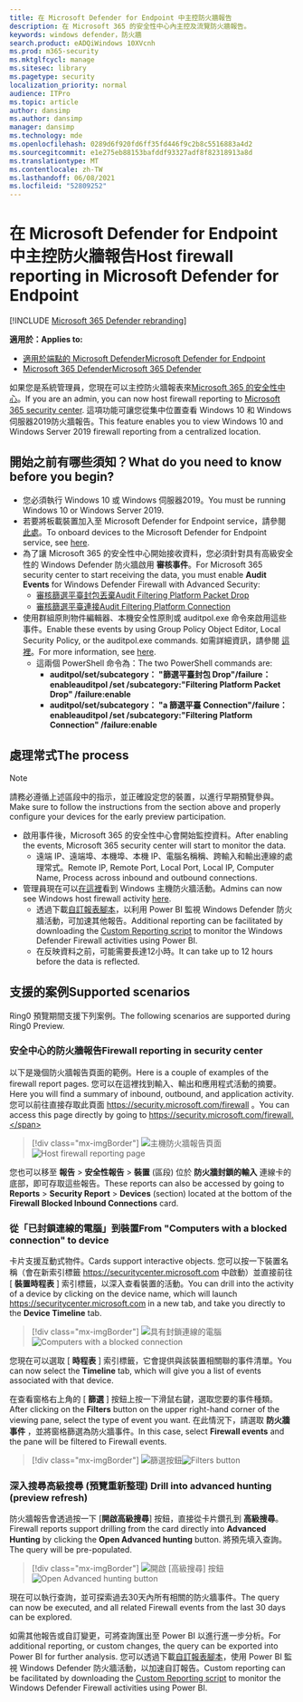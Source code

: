 ```yaml
---
title: 在 Microsoft Defender for Endpoint 中主控防火牆報告
description: 在 Microsoft 365 的安全性中心內主控及流覽防火牆報告。
keywords: windows defender，防火牆
search.product: eADQiWindows 10XVcnh
ms.prod: m365-security
ms.mktglfcycl: manage
ms.sitesec: library
ms.pagetype: security
localization_priority: normal
audience: ITPro
ms.topic: article
author: dansimp
ms.author: dansimp
manager: dansimp
ms.technology: mde
ms.openlocfilehash: 0289d6f920fd6ff35fd446f9c2b8c5516883a4d2
ms.sourcegitcommit: e1e275eb88153bafddf93327adf8f82318913a8d
ms.translationtype: MT
ms.contentlocale: zh-TW
ms.lasthandoff: 06/08/2021
ms.locfileid: "52809252"
---
```

# <a name="host-firewall-reporting-in-microsoft-defender-for-endpoint"></a><span data-ttu-id="4f3c0-104">在 Microsoft Defender for Endpoint 中主控防火牆報告</span><span class="sxs-lookup"><span data-stu-id="4f3c0-104">Host firewall reporting in Microsoft Defender for Endpoint</span></span>

[!INCLUDE [Microsoft 365 Defender rebranding](../../includes/microsoft-defender.md)]

<span data-ttu-id="4f3c0-105">**適用於：**</span><span class="sxs-lookup"><span data-stu-id="4f3c0-105">**Applies to:**</span></span>
- [<span data-ttu-id="4f3c0-106">適用於端點的 Microsoft Defender</span><span class="sxs-lookup"><span data-stu-id="4f3c0-106">Microsoft Defender for Endpoint</span></span>](https://go.microsoft.com/fwlink/p/?linkid=2154037)
- [<span data-ttu-id="4f3c0-107">Microsoft 365 Defender</span><span class="sxs-lookup"><span data-stu-id="4f3c0-107">Microsoft 365 Defender</span></span>](https://go.microsoft.com/fwlink/?linkid=2118804)

<span data-ttu-id="4f3c0-108">如果您是系統管理員，您現在可以主控防火牆報表來[Microsoft 365 的安全性中心](https://security.microsoft.com)。</span><span class="sxs-lookup"><span data-stu-id="4f3c0-108">If you are an admin, you can now host firewall reporting to [Microsoft 365 security center](https://security.microsoft.com).</span></span> <span data-ttu-id="4f3c0-109">這項功能可讓您從集中位置查看 Windows 10 和 Windows 伺服器2019防火牆報告。</span><span class="sxs-lookup"><span data-stu-id="4f3c0-109">This feature enables you to view Windows 10 and Windows Server 2019 firewall reporting from a centralized location.</span></span> 

## <a name="what-do-you-need-to-know-before-you-begin"></a><span data-ttu-id="4f3c0-110">開始之前有哪些須知？</span><span class="sxs-lookup"><span data-stu-id="4f3c0-110">What do you need to know before you begin?</span></span> 

- <span data-ttu-id="4f3c0-111">您必須執行 Windows 10 或 Windows 伺服器2019。</span><span class="sxs-lookup"><span data-stu-id="4f3c0-111">You must be running Windows 10 or Windows Server 2019.</span></span>
- <span data-ttu-id="4f3c0-112">若要將板載裝置加入至 Microsoft Defender for Endpoint service，請參閱 [此處](onboard-configure.md)。</span><span class="sxs-lookup"><span data-stu-id="4f3c0-112">To onboard devices to the Microsoft Defender for Endpoint service, see [here](onboard-configure.md).</span></span> 
- <span data-ttu-id="4f3c0-113">為了讓 Microsoft 365 的安全性中心開始接收資料，您必須針對具有高級安全性的 Windows Defender 防火牆啟用 **審核事件**。</span><span class="sxs-lookup"><span data-stu-id="4f3c0-113">For Microsoft 365 security center to start receiving the data, you must enable **Audit Events** for Windows Defender Firewall with Advanced Security:</span></span> 
    - [<span data-ttu-id="4f3c0-114">審核篩選平臺封包丟棄</span><span class="sxs-lookup"><span data-stu-id="4f3c0-114">Audit Filtering Platform Packet Drop</span></span>](/windows/security/threat-protection/auditing/audit-filtering-platform-packet-drop)
    - [<span data-ttu-id="4f3c0-115">審核篩選平臺連接</span><span class="sxs-lookup"><span data-stu-id="4f3c0-115">Audit Filtering Platform Connection</span></span>](/windows/security/threat-protection/auditing/audit-filtering-platform-connection) 
- <span data-ttu-id="4f3c0-116">使用群組原則物件編輯器、本機安全性原則或 auditpol.exe 命令來啟用這些事件。</span><span class="sxs-lookup"><span data-stu-id="4f3c0-116">Enable these events by using Group Policy Object Editor, Local Security Policy, or the auditpol.exe commands.</span></span> <span data-ttu-id="4f3c0-117">如需詳細資訊，請參閱 [這裡](/windows/win32/fwp/auditing-and-logging)。</span><span class="sxs-lookup"><span data-stu-id="4f3c0-117">For more information, see [here](/windows/win32/fwp/auditing-and-logging).</span></span> 
    - <span data-ttu-id="4f3c0-118">這兩個 PowerShell 命令為：</span><span class="sxs-lookup"><span data-stu-id="4f3c0-118">The two PowerShell commands are:</span></span>
        - <span data-ttu-id="4f3c0-119">**auditpol/set/subcategory： "篩選平臺封包 Drop"/failure： enable**</span><span class="sxs-lookup"><span data-stu-id="4f3c0-119">**auditpol /set /subcategory:"Filtering Platform Packet Drop" /failure:enable**</span></span> 
        - <span data-ttu-id="4f3c0-120">**auditpol/set/subcategory： "a 篩選平臺 Connection"/failure： enable**</span><span class="sxs-lookup"><span data-stu-id="4f3c0-120">**auditpol /set /subcategory:"Filtering Platform Connection" /failure:enable**</span></span> 

## <a name="the-process"></a><span data-ttu-id="4f3c0-121">處理常式</span><span class="sxs-lookup"><span data-stu-id="4f3c0-121">The process</span></span>
> [!NOTE]
> <span data-ttu-id="4f3c0-122">請務必遵循上述區段中的指示，並正確設定您的裝置，以進行早期預覽參與。</span><span class="sxs-lookup"><span data-stu-id="4f3c0-122">Make sure to follow the instructions from the section above and properly configure your devices for the early preview participation.</span></span>

- <span data-ttu-id="4f3c0-123">啟用事件後，Microsoft 365 的安全性中心會開始監控資料。</span><span class="sxs-lookup"><span data-stu-id="4f3c0-123">After enabling the events, Microsoft 365 security center will start to monitor the data.</span></span>
    - <span data-ttu-id="4f3c0-124">遠端 IP、遠端埠、本機埠、本機 IP、電腦名稱稱、跨輸入和輸出連線的處理常式。</span><span class="sxs-lookup"><span data-stu-id="4f3c0-124">Remote IP, Remote Port, Local Port, Local IP, Computer Name, Process across inbound and outbound connections.</span></span>
- <span data-ttu-id="4f3c0-125">管理員現在可以[在這裡](https://security.microsoft.com/firewall)看到 Windows 主機防火牆活動。</span><span class="sxs-lookup"><span data-stu-id="4f3c0-125">Admins can now see Windows host firewall activity [here](https://security.microsoft.com/firewall).</span></span>
    - <span data-ttu-id="4f3c0-126">透過下載[自訂報表腳本](https://github.com/microsoft/MDATP-PowerBI-Templates/tree/master/Firewall)，以利用 Power BI 監視 Windows Defender 防火牆活動，可加速其他報告。</span><span class="sxs-lookup"><span data-stu-id="4f3c0-126">Additional reporting can be facilitated by downloading the [Custom Reporting script](https://github.com/microsoft/MDATP-PowerBI-Templates/tree/master/Firewall) to monitor the Windows Defender Firewall activities using Power BI.</span></span> 
    - <span data-ttu-id="4f3c0-127">在反映資料之前，可能需要長達12小時。</span><span class="sxs-lookup"><span data-stu-id="4f3c0-127">It can take up to 12 hours before the data is reflected.</span></span>

## <a name="supported-scenarios"></a><span data-ttu-id="4f3c0-128">支援的案例</span><span class="sxs-lookup"><span data-stu-id="4f3c0-128">Supported scenarios</span></span>
<span data-ttu-id="4f3c0-129">Ring0 預覽期間支援下列案例。</span><span class="sxs-lookup"><span data-stu-id="4f3c0-129">The following scenarios are supported during Ring0 Preview.</span></span> 

### <a name="firewall-reporting-in-security-center"></a><span data-ttu-id="4f3c0-130">安全中心的防火牆報告</span><span class="sxs-lookup"><span data-stu-id="4f3c0-130">Firewall reporting in security center</span></span>

<span data-ttu-id="4f3c0-131">以下是幾個防火牆報告頁面的範例。</span><span class="sxs-lookup"><span data-stu-id="4f3c0-131">Here is a couple of examples of the firewall report pages.</span></span> <span data-ttu-id="4f3c0-132">您可以在這裡找到輸入、輸出和應用程式活動的摘要。</span><span class="sxs-lookup"><span data-stu-id="4f3c0-132">Here you will find a summary of inbound, outbound, and application activity.</span></span> <span data-ttu-id="4f3c0-133">您可以前往直接存取此頁面 https://security.microsoft.com/firewall 。</span><span class="sxs-lookup"><span data-stu-id="4f3c0-133">You can access this page directly by going to https://security.microsoft.com/firewall.</span></span> 

> [!div class="mx-imgBorder"]
> <span data-ttu-id="4f3c0-134">![主機防火牆報告頁面](\images\host-firewall-reporting-page.png)</span><span class="sxs-lookup"><span data-stu-id="4f3c0-134">![Host firewall reporting page](\images\host-firewall-reporting-page.png)</span></span>

<span data-ttu-id="4f3c0-135">您也可以移至 **報告**  >  **安全性報告**  >  **裝置** (區段) 位於 **防火牆封鎖的輸入** 連線卡的底部，即可存取這些報告。</span><span class="sxs-lookup"><span data-stu-id="4f3c0-135">These reports can also be accessed by going to **Reports** > **Security Report** > **Devices** (section) located at the bottom of the **Firewall Blocked Inbound Connections** card.</span></span>

### <a name="from-computers-with-a-blocked-connection-to-device"></a><span data-ttu-id="4f3c0-136">從「已封鎖連線的電腦」到裝置</span><span class="sxs-lookup"><span data-stu-id="4f3c0-136">From "Computers with a blocked connection" to device</span></span>

<span data-ttu-id="4f3c0-137">卡片支援互動式物件。</span><span class="sxs-lookup"><span data-stu-id="4f3c0-137">Cards support interactive objects.</span></span> <span data-ttu-id="4f3c0-138">您可以按一下裝置名稱（會在新索引標籤 https://securitycenter.microsoft.com 中啟動）並直接前往 [ **裝置時程表** ] 索引標籤，以深入查看裝置的活動。</span><span class="sxs-lookup"><span data-stu-id="4f3c0-138">You can drill into the activity of a device by clicking on the device name, which will launch https://securitycenter.microsoft.com in a new tab, and take you directly to the **Device Timeline** tab.</span></span> 

> [!div class="mx-imgBorder"]
> <span data-ttu-id="4f3c0-139">![具有封鎖連線的電腦](\images\firewall-reporting-blocked-connection.png)</span><span class="sxs-lookup"><span data-stu-id="4f3c0-139">![Computers with a blocked connection](\images\firewall-reporting-blocked-connection.png)</span></span>

<span data-ttu-id="4f3c0-140">您現在可以選取 [ **時程表** ] 索引標籤，它會提供與該裝置相關聯的事件清單。</span><span class="sxs-lookup"><span data-stu-id="4f3c0-140">You can now select the **Timeline** tab, which will give you a list of events associated with that device.</span></span> 

<span data-ttu-id="4f3c0-141">在查看窗格右上角的 [ **篩選** ] 按鈕上按一下滑鼠右鍵，選取您要的事件種類。</span><span class="sxs-lookup"><span data-stu-id="4f3c0-141">After clicking on the **Filters** button on the upper right-hand corner of the viewing pane, select the type of event you want.</span></span> <span data-ttu-id="4f3c0-142">在此情況下，請選取 **防火牆事件** ，並將窗格篩選為防火牆事件。</span><span class="sxs-lookup"><span data-stu-id="4f3c0-142">In this case, select **Firewall events** and the pane will be filtered to Firewall events.</span></span> 

> [!div class="mx-imgBorder"]
> <span data-ttu-id="4f3c0-143">![篩選按鈕](\images\firewall-reporting-filters-button.png)</span><span class="sxs-lookup"><span data-stu-id="4f3c0-143">![Filters button](\images\firewall-reporting-filters-button.png)</span></span>

### <a name="drill-into-advanced-hunting-preview-refresh"></a><span data-ttu-id="4f3c0-144">深入搜尋高級搜尋 (預覽重新整理) </span><span class="sxs-lookup"><span data-stu-id="4f3c0-144">Drill into advanced hunting (preview refresh)</span></span>

<span data-ttu-id="4f3c0-145">防火牆報告會透過按一下 [**開啟高級搜尋**] 按鈕，直接從卡片鑽孔到 **高級搜尋**。</span><span class="sxs-lookup"><span data-stu-id="4f3c0-145">Firewall reports support drilling from the card directly into **Advanced Hunting** by clicking the **Open Advanced hunting** button.</span></span> <span data-ttu-id="4f3c0-146">將預先填入查詢。</span><span class="sxs-lookup"><span data-stu-id="4f3c0-146">The query will be pre-populated.</span></span> 

> [!div class="mx-imgBorder"]
> <span data-ttu-id="4f3c0-147">![開啟 [高級搜尋] 按鈕](\images\firewall-reporting-advanced-hunting.png)</span><span class="sxs-lookup"><span data-stu-id="4f3c0-147">![Open Advanced hunting button](\images\firewall-reporting-advanced-hunting.png)</span></span>

<span data-ttu-id="4f3c0-148">現在可以執行查詢，並可探索過去30天內所有相關的防火牆事件。</span><span class="sxs-lookup"><span data-stu-id="4f3c0-148">The query can now be executed, and all related Firewall events from the last 30 days can be explored.</span></span> 

<span data-ttu-id="4f3c0-149">如需其他報告或自訂變更，可將查詢匯出至 Power BI 以進行進一步分析。</span><span class="sxs-lookup"><span data-stu-id="4f3c0-149">For additional reporting, or custom changes, the query can be exported into Power BI for further analysis.</span></span> <span data-ttu-id="4f3c0-150">您可以透過下載[自訂報表腳本](https://github.com/microsoft/MDATP-PowerBI-Templates/tree/master/Firewall)，使用 Power BI 監視 Windows Defender 防火牆活動，以加速自訂報告。</span><span class="sxs-lookup"><span data-stu-id="4f3c0-150">Custom reporting can be facilitated by downloading the [Custom Reporting script](https://github.com/microsoft/MDATP-PowerBI-Templates/tree/master/Firewall) to monitor the Windows Defender Firewall activities using Power BI.</span></span> 

 